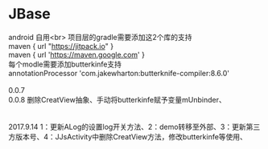# JBase
android 自用\<br>
项目层的gradle需要添加这2个库的支持<br>
        maven { url "https://jitpack.io" }<br>
        maven { url 'https://maven.google.com' }<br>
每个modle需要添加butterkinfe支持<br>
        annotationProcessor 'com.jakewharton:butterknife-compiler:8.6.0'<br>
<br>
0.0.7 <br>
0.0.8  删除CreatView抽象、手动将butterkinfe赋予变量mUnbinder、<br>
<br>
<br>
2017.9.14  1：更新ALog的设置log开关方法、2：demo转移至外部、3：更新第三方版本号、4：JJsActivity中删除CreatView方法，修改butterkinfe等使用、<br>
